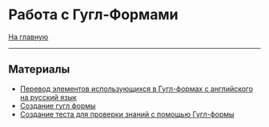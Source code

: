 # Работа с Гугл-Формами
[На главную](../../../README.md)
___
## Материалы
- [Перевод элементов использующихся в Гугл-формах с английского на русский язык](google-forms-en-to-ru.md)
- [Создание гугл формы](google-form-create.md)
- [Создание теста для проверки знаний с помощью Гугл-формы](google-form-test.md)

